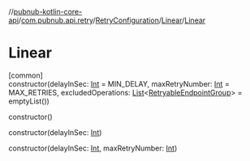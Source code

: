 //[pubnub-kotlin-core-api](../../../../index.md)/[com.pubnub.api.retry](../../index.md)/[RetryConfiguration](../index.md)/[Linear](index.md)/[Linear](-linear.md)

# Linear

[common]\
constructor(delayInSec: [Int](https://kotlinlang.org/api/core/kotlin-stdlib/kotlin/-int/index.html) = MIN_DELAY, maxRetryNumber: [Int](https://kotlinlang.org/api/core/kotlin-stdlib/kotlin/-int/index.html) = MAX_RETRIES, excludedOperations: [List](https://kotlinlang.org/api/core/kotlin-stdlib/kotlin.collections/-list/index.html)&lt;[RetryableEndpointGroup](../../-retryable-endpoint-group/index.md)&gt; = emptyList())

constructor()

constructor(delayInSec: [Int](https://kotlinlang.org/api/core/kotlin-stdlib/kotlin/-int/index.html))

constructor(delayInSec: [Int](https://kotlinlang.org/api/core/kotlin-stdlib/kotlin/-int/index.html), maxRetryNumber: [Int](https://kotlinlang.org/api/core/kotlin-stdlib/kotlin/-int/index.html))
